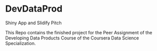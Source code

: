 # DevDataProd
Shiny App and Slidify Pitch

This Repo contains the finished project for the Peer Assignment of the Developing Data Products Course of the Coursera Data Science Specialization.
